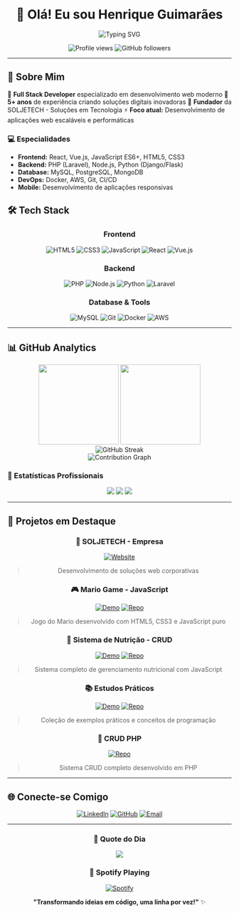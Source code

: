 <div align="center">
  
# 👋 Olá! Eu sou Henrique Guimarães

<img src="https://readme-typing-svg.herokuapp.com?font=Fira+Code&size=22&duration=3000&pause=1000&color=00D9FF&center=true&vCenter=true&width=600&lines=Full+Stack+Developer;Web+%26+Mobile+Applications;Always+learning+new+technologies;Coffee+%26+Code+Enthusiast" alt="Typing SVG" />

<p align="center">
  <img src="https://komarev.com/ghpvc/?username=bkhenrique&color=0e75b6&style=flat" alt="Profile views" />
  <img src="https://img.shields.io/github/followers/bkhenrique?label=Followers&style=social" alt="GitHub followers" />
</p>

</div>

---

## 🚀 Sobre Mim

🎯 **Full Stack Developer** especializado em desenvolvimento web moderno
💼 **5+ anos** de experiência criando soluções digitais inovadoras
🏢 **Fundador** da SOLJETECH - Soluções em Tecnologia
⚡ **Foco atual:** Desenvolvimento de aplicações web escaláveis e performáticas

### 💻 Especialidades
- **Frontend:** React, Vue.js, JavaScript ES6+, HTML5, CSS3
- **Backend:** PHP (Laravel), Node.js, Python (Django/Flask)
- **Database:** MySQL, PostgreSQL, MongoDB
- **DevOps:** Docker, AWS, Git, CI/CD
- **Mobile:** Desenvolvimento de aplicações responsivas

## 🛠️ Tech Stack

<div align="center">

### Frontend
![HTML5](https://img.shields.io/badge/HTML5-E34F26?style=for-the-badge&logo=html5&logoColor=white)
![CSS3](https://img.shields.io/badge/CSS3-1572B6?style=for-the-badge&logo=css3&logoColor=white)
![JavaScript](https://img.shields.io/badge/JavaScript-F7DF1E?style=for-the-badge&logo=javascript&logoColor=black)
![React](https://img.shields.io/badge/React-20232A?style=for-the-badge&logo=react&logoColor=61DAFB)
![Vue.js](https://img.shields.io/badge/Vue.js-35495E?style=for-the-badge&logo=vue.js&logoColor=4FC08D)

### Backend
![PHP](https://img.shields.io/badge/PHP-777BB4?style=for-the-badge&logo=php&logoColor=white)
![Node.js](https://img.shields.io/badge/Node.js-43853D?style=for-the-badge&logo=node.js&logoColor=white)
![Python](https://img.shields.io/badge/Python-3776AB?style=for-the-badge&logo=python&logoColor=white)
![Laravel](https://img.shields.io/badge/Laravel-FF2D20?style=for-the-badge&logo=laravel&logoColor=white)

### Database & Tools
![MySQL](https://img.shields.io/badge/MySQL-00000F?style=for-the-badge&logo=mysql&logoColor=white)
![Git](https://img.shields.io/badge/Git-E34F26?style=for-the-badge&logo=git&logoColor=white)
![Docker](https://img.shields.io/badge/Docker-2496ED?style=for-the-badge&logo=docker&logoColor=white)
![AWS](https://img.shields.io/badge/AWS-232F3E?style=for-the-badge&logo=amazon-aws&logoColor=white)

</div>

---

## 📊 GitHub Analytics

<div align="center">
  <img height="180em" src="https://github-readme-stats.vercel.app/api?username=bkhenrique&show_icons=true&theme=tokyonight&include_all_commits=true&count_private=true&hide_border=true"/>
  <img height="180em" src="https://github-readme-stats.vercel.app/api/top-langs/?username=bkhenrique&layout=compact&theme=tokyonight&hide_border=true"/>
</div>

<div align="center">
  <img src="https://github-readme-streak-stats.herokuapp.com/?user=bkhenrique&theme=tokyonight&hide_border=true" alt="GitHub Streak" />
</div>

<div align="center">
  <img src="https://github-readme-activity-graph.vercel.app/graph?username=bkhenrique&theme=tokyo-night&hide_border=true&area=true" alt="Contribution Graph" />
</div>

### 💼 Estatísticas Profissionais
<div align="center">
  
![](https://img.shields.io/badge/Total_Commits-661+-00D9FF?style=for-the-badge&logo=git&logoColor=white)
![](https://img.shields.io/badge/Repositórios_Privados-Múltiplos-FF6B6B?style=for-the-badge&logo=github&logoColor=white)
![](https://img.shields.io/badge/Anos_Codando-5+-4ECDC4?style=for-the-badge&logo=calendar&logoColor=white)

</div>

---

## 🎯 Projetos em Destaque

<div align="center">

### 🏢 SOLJETECH - Empresa
[![Website](https://img.shields.io/badge/🌐_Website-Soljetech-0078D4?style=for-the-badge)](http://www.soljetech.com/)
> Desenvolvimento de soluções web corporativas

### 🎮 Mario Game - JavaScript
[![Demo](https://img.shields.io/badge/🎮_Demo-Play_Now-FF6B6B?style=for-the-badge)](https://bkhenrique.github.io/mario-js-hmtl-css/index.html)
[![Repo](https://img.shields.io/badge/📁_Repo-GitHub-181717?style=for-the-badge&logo=github)](https://github.com/bkhenrique/mario-js-hmtl-css)
> Jogo do Mario desenvolvido com HTML5, CSS3 e JavaScript puro

### 🍎 Sistema de Nutrição - CRUD
[![Demo](https://img.shields.io/badge/🌐_Demo-Live_Site-4ECDC4?style=for-the-badge)](https://bkhenrique.github.io/sistema-nutricao/)
[![Repo](https://img.shields.io/badge/📁_Repo-GitHub-181717?style=for-the-badge&logo=github)](https://github.com/bkhenrique/sistema-nutricao)
> Sistema completo de gerenciamento nutricional com JavaScript

### 📚 Estudos Práticos
[![Demo](https://img.shields.io/badge/🌐_Demo-Live_Site-FFE66D?style=for-the-badge)](https://bkhenrique.github.io/Estudos/)
[![Repo](https://img.shields.io/badge/📁_Repo-GitHub-181717?style=for-the-badge&logo=github)](https://github.com/bkhenrique/Estudos)
> Coleção de exemplos práticos e conceitos de programação

### 🐘 CRUD PHP
[![Repo](https://img.shields.io/badge/📁_Repo-GitHub-181717?style=for-the-badge&logo=github)](https://github.com/bkhenrique/crud-php)
> Sistema CRUD completo desenvolvido em PHP

</div>

---

## 🌐 Conecte-se Comigo

<div align="center">

[![LinkedIn](https://img.shields.io/badge/LinkedIn-0077B5?style=for-the-badge&logo=linkedin&logoColor=white)](https://www.linkedin.com/in/devhenriqueguimaraes/)
[![GitHub](https://img.shields.io/badge/GitHub-100000?style=for-the-badge&logo=github&logoColor=white)](https://github.com/bkhenrique)
[![Email](https://img.shields.io/badge/Email-D14836?style=for-the-badge&logo=gmail&logoColor=white)](mailto:bksolucaodigitais@gmail.com)

</div>

---

<div align="center">

### 💭 Quote do Dia
![](https://quotes-github-readme.vercel.app/api?type=horizontal&theme=tokyonight)

### 🎵 Spotify Playing
[![Spotify](https://novatorem-bkhenrique.vercel.app/api/spotify)](https://open.spotify.com/user/seu-usuario-spotify)

**"Transformando ideias em código, uma linha por vez!"** ✨

</div>
